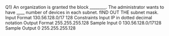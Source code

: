 Q1)
An organization is granted the block ________. The administrator wants to have ____ number of devices in each subnet. fIND OUT THE subnet mask.
Input Format
130.56.128.0/17 128
Constraints
Input IP in dotted decimal notation
Output Format
255.255.255.128
Sample Input 0
130.56.128.0/17128
Sample Output 0
255.255.255.128
